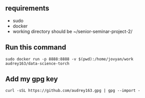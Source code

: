 ## requirements
- sudo
- docker
- working directory should be ~/senior-seminar-project-2/
## Run this command
`sudo docker run -p 8888:8888 -v $(pwd):/home/jovyan/work audrey163/data-science-torch`
## Add my gpg key
`curl -sSL https://github.com/audrey163.gpg | gpg --import -`
